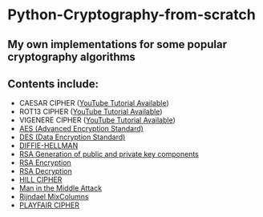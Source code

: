 # Python-Cryptography-from-scratch
My own implementations for some popular cryptography algorithms 
---
## Contents include:

* CAESAR CIPHER ([YouTube Tutorial Available](https://youtu.be/9Ej59487lok))
* ROT13 CIPHER ([YouTube  Tutorial Available](https://youtu.be/vTe50rWhOWU))
* VIGENERE CIPHER ([YouTube  Tutorial Available](https://youtu.be/lrVZZN6AkgM))
* [AES (Advanced Encryption Standard)](https://github.com/ChristeenTJose/Cryptography-from-scratch-python/blob/master/AES.py)
* [DES (Data Encryption Standard)](https://github.com/ChristeenTJose/Cryptography-from-scratch-python/blob/master/DES.py)
* [DIFFIE-HELLMAN](https://github.com/ChristeenTJose/Cryptography-from-scratch-python/blob/master/Diffie-Hellman.py)
* [RSA Generation of public and private key components](https://github.com/ChristeenTJose/Cryptography-from-scratch-python/blob/master/RSA_Generate%20public%20and%20private%20key.py)
* [RSA Encryption](https://github.com/ChristeenTJose/Cryptography-from-scratch-python/blob/master/RSA_Encryption.py)
* [RSA Decryption](https://github.com/ChristeenTJose/Cryptography-from-scratch-python/blob/master/RSA_Decryption.py)
* [HILL CIPHER](https://github.com/ChristeenTJose/Cryptography-from-scratch-python/blob/master/HILL%20CIPHER.py)
* [Man in the Middle Attack](https://github.com/ChristeenTJose/Cryptography-from-scratch-python/blob/master/Man-in-the-middle-attack.py)
* [Rijndael MixColumns](https://github.com/ChristeenTJose/Cryptography-from-scratch-python/blob/master/MixColumns.py)
* [PLAYFAIR CIPHER](https://github.com/ChristeenTJose/Cryptography-from-scratch-python/blob/master/PLAYFAIR%20CIPHER.py)

